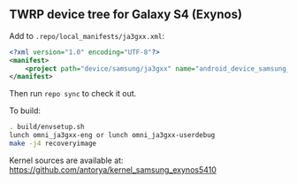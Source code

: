 ## TWRP device tree for Galaxy S4 (Exynos)

Add to `.repo/local_manifests/ja3gxx.xml`:

```xml
<?xml version="1.0" encoding="UTF-8"?>
<manifest>
	<project path="device/samsung/ja3gxx" name="android_device_samsung_ja3gxx" remote="antorya" />
</manifest>
```

Then run `repo sync` to check it out.

To build:

```sh
. build/envsetup.sh
lunch omni_ja3gxx-eng or lunch omni_ja3gxx-userdebug
make -j4 recoveryimage
```

Kernel sources are available at: https://github.com/antorya/kernel_samsung_exynos5410